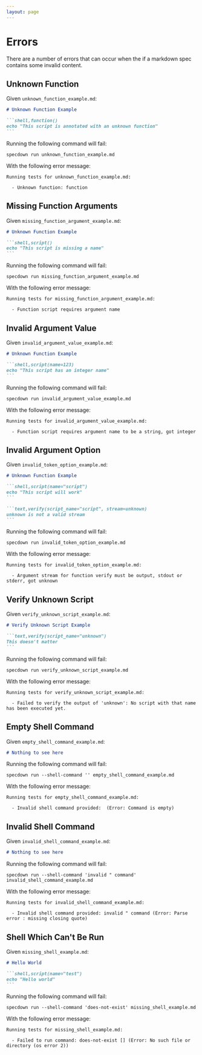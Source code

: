 ```yaml
---
layout: page
---
```

# Errors

There are a number of errors that can occur when the if a markdown spec contains some invalid content.

## Unknown Function

Given `unknown_function_example.md`:

```` markdown
# Unknown Function Example

```shell,function()
echo "This script is annotated with an unknown function"
```
````

Running the following command will fail:

``` shell
specdown run unknown_function_example.md
```

With the following error message:

``` text
Running tests for unknown_function_example.md:

  - Unknown function: function
```

## Missing Function Arguments

Given `missing_function_argument_example.md`:

```` markdown
# Unknown Function Example

```shell,script()
echo "This script is missing a name"
```
````

Running the following command will fail:

``` shell
specdown run missing_function_argument_example.md
```

With the following error message:

``` text
Running tests for missing_function_argument_example.md:

  - Function script requires argument name
```

## Invalid Argument Value

Given `invalid_argument_value_example.md`:

```` markdown
# Unknown Function Example

```shell,script(name=123)
echo "This script has an integer name"
```
````

Running the following command will fail:

``` shell
specdown run invalid_argument_value_example.md
```

With the following error message:

``` text
Running tests for invalid_argument_value_example.md:

  - Function script requires argument name to be a string, got integer
```

## Invalid Argument Option

Given `invalid_token_option_example.md`:

```` markdown
# Unknown Function Example

```shell,script(name="script")
echo "This script will work"
```

```text,verify(script_name="script", stream=unknown)
unknown is not a valid stream
```
````

Running the following command will fail:

``` shell
specdown run invalid_token_option_example.md
```

With the following error message:

``` text
Running tests for invalid_token_option_example.md:

  - Argument stream for function verify must be output, stdout or stderr, got unknown
```

## Verify Unknown Script

Given `verify_unknown_script_example.md`:

```` markdown
# Verify Unknown Script Example

```text,verify(script_name="unknown")
This doesn't matter
```
````

Running the following command will fail:

``` shell
specdown run verify_unknown_script_example.md
```

With the following error message:

``` text
Running tests for verify_unknown_script_example.md:

  - Failed to verify the output of 'unknown': No script with that name has been executed yet.
```

## Empty Shell Command

Given `empty_shell_command_example.md`:

``` markdown
# Nothing to see here
```

Running the following command will fail:

``` shell
specdown run --shell-command '' empty_shell_command_example.md
```

With the following error message:

``` text
Running tests for empty_shell_command_example.md:

  - Invalid shell command provided:  (Error: Command is empty)
```

## Invalid Shell Command

Given `invalid_shell_command_example.md`:

``` markdown
# Nothing to see here
```

Running the following command will fail:

``` shell
specdown run --shell-command 'invalid " command' invalid_shell_command_example.md
```

With the following error message:

``` text
Running tests for invalid_shell_command_example.md:

  - Invalid shell command provided: invalid " command (Error: Parse error : missing closing quote)
```

## Shell Which Can't Be Run

Given `missing_shell_example.md`:

```` markdown
# Hello World

```shell,script(name="test")
echo "Hello world"
```
````

Running the following command will fail:

``` shell
specdown run --shell-command 'does-not-exist' missing_shell_example.md
```

With the following error message:

``` text
Running tests for missing_shell_example.md:

  - Failed to run command: does-not-exist [] (Error: No such file or directory (os error 2))
```

